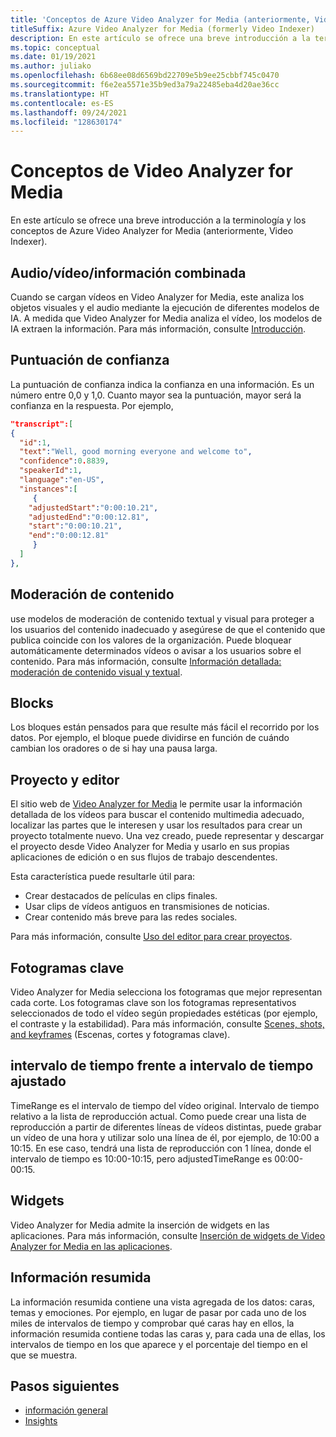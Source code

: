 ```yaml
---
title: 'Conceptos de Azure Video Analyzer for Media (anteriormente, Video Indexer): Azure'
titleSuffix: Azure Video Analyzer for Media (formerly Video Indexer)
description: En este artículo se ofrece una breve introducción a la terminología y los conceptos de Azure Video Analyzer for Media (anteriormente, Video Indexer).
ms.topic: conceptual
ms.date: 01/19/2021
ms.author: juliako
ms.openlocfilehash: 6b68ee08d6569bd22709e5b9ee25cbbf745c0470
ms.sourcegitcommit: f6e2ea5571e35b9ed3a79a22485eba4d20ae36cc
ms.translationtype: HT
ms.contentlocale: es-ES
ms.lasthandoff: 09/24/2021
ms.locfileid: "128630174"
---
```

# <a name="video-analyzer-for-media-concepts"></a>Conceptos de Video Analyzer for Media

En este artículo se ofrece una breve introducción a la terminología y los conceptos de Azure Video Analyzer for Media (anteriormente, Video Indexer).

## <a name="audiovideocombined-insights"></a>Audio/vídeo/información combinada

Cuando se cargan vídeos en Video Analyzer for Media, este analiza los objetos visuales y el audio mediante la ejecución de diferentes modelos de IA. A medida que Video Analyzer for Media analiza el vídeo, los modelos de IA extraen la información. Para más información, consulte [Introducción](video-indexer-overview.md).

## <a name="confidence-scores"></a>Puntuación de confianza 

La puntuación de confianza indica la confianza en una información. Es un número entre 0,0 y 1,0. Cuanto mayor sea la puntuación, mayor será la confianza en la respuesta. Por ejemplo, 

```json
"transcript":[
{
  "id":1,
  "text":"Well, good morning everyone and welcome to",
  "confidence":0.8839,
  "speakerId":1,
  "language":"en-US",
  "instances":[
     {
    "adjustedStart":"0:00:10.21",
    "adjustedEnd":"0:00:12.81",
    "start":"0:00:10.21",
    "end":"0:00:12.81"
     }
  ]
},
```

## <a name="content-moderation"></a>Moderación de contenido

use modelos de moderación de contenido textual y visual para proteger a los usuarios del contenido inadecuado y asegúrese de que el contenido que publica coincide con los valores de la organización. Puede bloquear automáticamente determinados vídeos o avisar a los usuarios sobre el contenido. Para más información, consulte [Información detallada: moderación de contenido visual y textual](video-indexer-output-json-v2.md#visualcontentmoderation). 

## <a name="blocks"></a>Blocks   

Los bloques están pensados para que resulte más fácil el recorrido por los datos. Por ejemplo, el bloque puede dividirse en función de cuándo cambian los oradores o de si hay una pausa larga.  

## <a name="project-and-editor"></a>Proyecto y editor

El sitio web de [Video Analyzer for Media](https://www.videoindexer.ai/) le permite usar la información detallada de los vídeos para buscar el contenido multimedia adecuado, localizar las partes que le interesen y usar los resultados para crear un proyecto totalmente nuevo. Una vez creado, puede representar y descargar el proyecto desde Video Analyzer for Media y usarlo en sus propias aplicaciones de edición o en sus flujos de trabajo descendentes.

Esta característica puede resultarle útil para: 

* Crear destacados de películas en clips finales.
* Usar clips de vídeos antiguos en transmisiones de noticias.
* Crear contenido más breve para las redes sociales.

Para más información, consulte [Uso del editor para crear proyectos](use-editor-create-project.md).

## <a name="keyframes"></a>Fotogramas clave

Video Analyzer for Media selecciona los fotogramas que mejor representan cada corte. Los fotogramas clave son los fotogramas representativos seleccionados de todo el vídeo según propiedades estéticas (por ejemplo, el contraste y la estabilidad). Para más información, consulte [Scenes, shots, and keyframes](scenes-shots-keyframes.md) (Escenas, cortes y fotogramas clave).

## <a name="time-range-vs-adjusted-time-range"></a>intervalo de tiempo frente a intervalo de tiempo ajustado   

TimeRange es el intervalo de tiempo del vídeo original. Intervalo de tiempo relativo a la lista de reproducción actual. Como puede crear una lista de reproducción a partir de diferentes líneas de vídeos distintas, puede grabar un vídeo de una hora y utilizar solo una línea de él, por ejemplo, de 10:00 a 10:15. En ese caso, tendrá una lista de reproducción con 1 línea, donde el intervalo de tiempo es 10:00-10:15, pero adjustedTimeRange es 00:00-00:15. 

## <a name="widgets"></a>Widgets

Video Analyzer for Media admite la inserción de widgets en las aplicaciones. Para más información, consulte [Inserción de widgets de Video Analyzer for Media en las aplicaciones](video-indexer-embed-widgets.md).

## <a name="summarized-insights"></a>Información resumida  

La información resumida contiene una vista agregada de los datos: caras, temas y emociones. Por ejemplo, en lugar de pasar por cada uno de los miles de intervalos de tiempo y comprobar qué caras hay en ellos, la información resumida contiene todas las caras y, para cada una de ellas, los intervalos de tiempo en los que aparece y el porcentaje del tiempo en el que se muestra.  

## <a name="next-steps"></a>Pasos siguientes

- [información general](video-indexer-overview.md)
- [Insights](video-indexer-output-json-v2.md)
